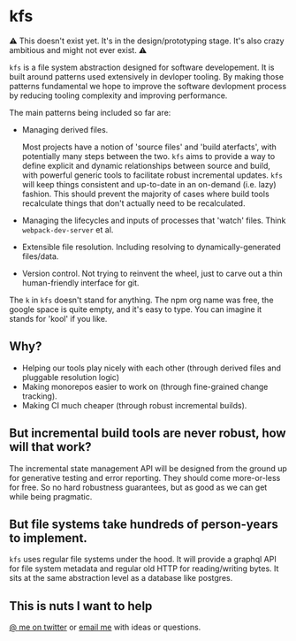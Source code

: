 # kfs

⚠️ This doesn't exist yet. It's in the design/prototyping stage. It's also crazy ambitious and might not ever exist. ⚠️

`kfs` is a file system abstraction designed for software developement. It is built around patterns used extensively in devloper tooling. By making those patterns fundamental we hope to improve the software devlopment process by reducing tooling complexity and improving performance.

The main patterns being included so far are:

- Managing derived files.

  Most projects have a notion of 'source files' and 'build aterfacts', with potentially many steps between the two. `kfs` aims to provide a way to define explicit and dynamic relationships between source and build, with powerful generic tools to facilitate robust incremental updates. `kfs` will keep things consistent and up-to-date in an on-demand (i.e. lazy) fashion. This should prevent the majority of cases where build tools recalculate things that don't actually need to be recalculated.

- Managing the lifecycles and inputs of processes that 'watch' files. Think `webpack-dev-server` et al.

- Extensible file resolution. Including resolving to dynamically-generated files/data.

- Version control. Not trying to reinvent the wheel, just to carve out a thin human-friendly interface for git.

The `k` in `kfs` doesn't stand for anything. The npm org name was free, the google space is quite empty, and it's easy to type. You can imagine it stands for 'kool' if you like.

## Why?

- Helping our tools play nicely with each other (through derived files and pluggable resolution logic)
- Making monorepos easier to work on (through fine-grained change tracking).
- Making CI much cheaper (through robust incremental builds).

## But incremental build tools are never robust, how will that work?

The incremental state management API will be designed from the ground up for generative testing and error reporting. They should come more-or-less for free. So no hard robustness guarantees, but as good as we can get while being pragmatic.

## But file systems take hundreds of person-years to implement.

`kfs` uses regular file systems under the hood. It will provide a graphql API for file system metadata and regular old HTTP for reading/writing bytes. It sits at the same abstraction level as a database like postgres.

## This is nuts I want to help

[@ me on twitter](https://twitter.com/djsheldrick) or [email me](mailto:d.j.sheldrick@gmail.com) with ideas or questions.
